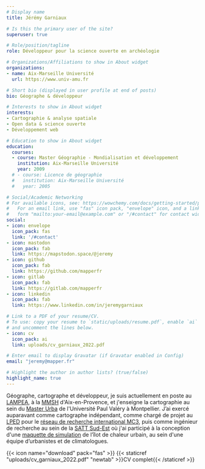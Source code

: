 ```yaml
---
# Display name
title: Jérémy Garniaux

# Is this the primary user of the site?
superuser: true

# Role/position/tagline
role: Développeur pour la science ouverte en archéologie

# Organizations/Affiliations to show in About widget
organizations:
- name: Aix-Marseille Université
  url: https://www.univ-amu.fr 

# Short bio (displayed in user profile at end of posts)
bio: Géographe & développeur

# Interests to show in About widget
interests:
- Cartographie & analyse spatiale
- Open data & science ouverte
- Développement web

# Education to show in About widget
education:
  courses:
  - course: Master Géographie - Mondialisation et développement
    institution: Aix-Marseille Université
    year: 2009
  # - course: Licence de géographie
  #   institution: Aix-Marseille Université
  #   year: 2005

# Social/Academic Networking
# For available icons, see: https://wowchemy.com/docs/getting-started/page-builder/#icons
#   For an email link, use "fas" icon pack, "envelope" icon, and a link in the
#   form "mailto:your-email@example.com" or "/#contact" for contact widget.
social:
- icon: envelope
  icon_pack: fas
  link: '/#contact'
- icon: mastodon
  icon_pack: fab
  link: https://mapstodon.space/@jeremy 
- icon: github
  icon_pack: fab
  link: https://github.com/mapperfr
- icon: gitlab
  icon_pack: fab
  link: https://gitlab.com/mapperfr
- icon: linkedin
  icon_pack: fab
  link: https://www.linkedin.com/in/jeremygarniaux

# Link to a PDF of your resume/CV.
# To use: copy your resume to `static/uploads/resume.pdf`, enable `ai` icons in `params.toml`, 
# and uncomment the lines below.
- icon: cv
  icon_pack: ai
  link: uploads/cv_garniaux_2022.pdf

# Enter email to display Gravatar (if Gravatar enabled in Config)
email: "jeremy@mapper.fr"

# Highlight the author in author lists? (true/false)
highlight_name: true
---
```


<!-- Je suis géographe et géomaticien de formation. Après avoir exercé comme cartographe indépendant, comme artiste-auteur au sein du collectif [La Folie Kilomètre](https://lafoliekilometre.org) ou comme géomaticien au service de la recherche en urbanisme et environnement, j'ai rejoint le [LAMPEA](https://lampea.cnrs.fr) en 2020 pour coordonner le développement d'[ArcaDIIS](https://arcadiis.science), infrastructure de données archéologiques pour l'interopérabilité et le partage. Je suis également chargé de cours en cartographie au sein du [Master Urba](https://master-urbanisme.www.univ-montp3.fr/fr/%C3%A9quipe/equipe-et-fonctionnement-p%C3%A9dagogique) de l'Université Paul Valéry à Montpellier, et à l'IUT de Béziers.

À long terme, j'essaie de mettre en oeuvre des approches créatives pour répondre à des questions actuelles et complexes à la croisée de la science et de la société, avec un focus sur la dimension spatiale et à l'aide d'outils libres et open source. -->

Géographe, cartographe et développeur, je suis actuellement en poste au [LAMPEA](https://lampea.cnrs.fr), à la [MMSH](https://mmsh.fr) d'Aix-en-Provence, et j'enseigne la cartographie au sein du [Master Urba](https://master-urbanisme.www.univ-montp3.fr/fr/%C3%A9quipe/equipe-et-fonctionnement-p%C3%A9dagogique) de l'Université Paul Valéry à Montpellier. J’ai exercé aupar­a­vant comme car­tographe indépendant, comme chargé de projet au [LPED](https://lped.fr) pour le [réseau de recherche inter­na­tion­al MC3](https://mc3.lped.fr), puis comme ingénieur de recherche au sein de la [SATT Sud-Est](https://sattse.com/) où j'ai participé à la conception d'une [maque­tte de simulation](https://gomet.net/environnement-macli-un-kit-pedagogique-pour-comprendre-les-microclimats-urbains/) de l’îlot de chaleur urbain, au sein d'une équipe d’ur­ban­istes et de cli­ma­to­logues.  
<!-- 
'essaie de mettre en oeuvre des approches créatives pour répondre à des questions actuelles et complexes à la croisée de la science et de la société, avec un focus sur la dimension spatiale et à l'aide d'outils libres et open source. -->

{{< icon name="download" pack="fas" >}} {{< staticref "uploads/cv_garniaux_2022.pdf" "newtab" >}}CV complet{{< /staticref >}}